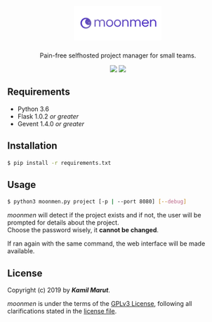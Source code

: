 <h1 align="center"><img width="200px" src="./moonmen/static/images/icon-text.png" alt="moonmen"></h1>
<p align="center">Pain-free selfhosted project manager for small teams.</p>
<p align="center">
	<img src="https://img.shields.io/github/license/EXLER/moonmen.svg?style=flat-square">
	<img src="https://img.shields.io/badge/python-3.6-blue.svg?style=flat-square">
</p>

## Requirements

* Python 3.6
* Flask 1.0.2 *or greater*
* Gevent 1.4.0 *or greater*

## Installation

```bash
$ pip install -r requirements.txt
```

## Usage

```bash
$ python3 moonmen.py project [-p | --port 8080] [--debug]
```

*moonmen* will detect if the project exists and if not, the user will be prompted for details about the project.  
Choose the password wisely, it **cannot be changed**.

If ran again with the same command, the web interface will be made available.

## License

Copyright (c) 2019 by ***Kamil Marut***.

*moonmen* is under the terms of the [GPLv3 License](https://tldrlegal.com/license/gnu-general-public-license-v3-(gpl-3)), following all clarifications stated in the [license file](LICENSE).
